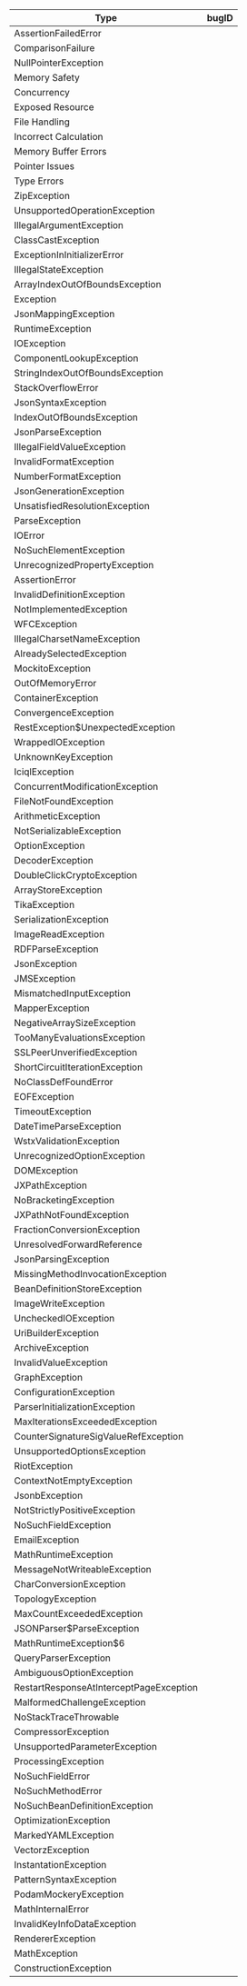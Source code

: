 | **Type**                                          | **bugID** |
|---------------------------------------------------|-----------|
| AssertionFailedError                              |           |
| ComparisonFailure                                 |           |
| NullPointerException                              |           |
| Memory Safety                                     |           |
| Concurrency                                       |           |
| Exposed Resource                                  |           |
| File Handling                                     |           |
| Incorrect Calculation                             |           |
| Memory Buffer Errors                              |           |
| Pointer Issues                                    |           |
| Type Errors                                       |           |
| ZipException                                      |           |
| UnsupportedOperationException                     |           |
| IllegalArgumentException                          |           |
| ClassCastException                                |           |
| ExceptionInInitializerError                       |           |
| IllegalStateException                             |           |
| ArrayIndexOutOfBoundsException                    |           |
| Exception                                         |           |
| JsonMappingException                              |           |
| RuntimeException                                  |           |
| IOException                                       |           |
| ComponentLookupException                          |           |
| StringIndexOutOfBoundsException                   |           |
| StackOverflowError                                |           |
| JsonSyntaxException                               |           |
| IndexOutOfBoundsException                         |           |
| JsonParseException                                |           |
| IllegalFieldValueException                        |           |
| InvalidFormatException                            |           |
| NumberFormatException                             |           |
| JsonGenerationException                           |           |
| UnsatisfiedResolutionException                    |           |
| ParseException                                    |           |
| IOError                                           |           |
| NoSuchElementException                            |           |
| UnrecognizedPropertyException                     |           |
| AssertionError                                    |           |
| InvalidDefinitionException                        |           |
| NotImplementedException                           |           |
| WFCException                                      |           |
| IllegalCharsetNameException                       |           |
| AlreadySelectedException                          |           |
| MockitoException                                  |           |
| OutOfMemoryError                                  |           |
| ContainerException                                |           |
| ConvergenceException                              |           |
| RestException$UnexpectedException                 |           |
| WrappedIOException                                |           |
| UnknownKeyException                               |           |
| IciqlException                                    |           |
| ConcurrentModificationException                   |           |
| FileNotFoundException                             |           |
| ArithmeticException                               |           |
| NotSerializableException                          |           |
| OptionException                                   |           |
| DecoderException                                  |           |
| DoubleClickCryptoException                        |           |
| ArrayStoreException                               |           |
| TikaException                                     |           |
| SerializationException                            |           |
| ImageReadException                                |           |
| RDFParseException                                 |           |
| JsonException                                     |           |
| JMSException                                      |           |
| MismatchedInputException                          |           |
| MapperException                                   |           |
| NegativeArraySizeException                        |           |
| TooManyEvaluationsException                       |           |
| SSLPeerUnverifiedException                        |           |
| ShortCircuitIterationException                    |           |
| NoClassDefFoundError                              |           |
| EOFException                                      |           |
| TimeoutException                                  |           |
| DateTimeParseException                            |           |
| WstxValidationException                           |           |
| UnrecognizedOptionException                       |           |
| DOMException                                      |           |
| JXPathException                                   |           |
| NoBracketingException                             |           |
| JXPathNotFoundException                           |           |
| FractionConversionException                       |           |
| UnresolvedForwardReference                        |           |
| JsonParsingException                              |           |
| MissingMethodInvocationException                  |           |
| BeanDefinitionStoreException                      |           |
| ImageWriteException                               |           |
| UncheckedIOException                              |           |
| UriBuilderException                               |           |
| ArchiveException                                  |           |
| InvalidValueException                             |           |
| GraphException                                    |           |
| ConfigurationException                            |           |
| ParserInitializationException                     |           |
| MaxIterationsExceededException                    |           |
| CounterSignatureSigValueRefException              |           |
| UnsupportedOptionsException                       |           |
| RiotException                                     |           |
| ContextNotEmptyException                          |           |
| JsonbException                                    |           |
| NotStrictlyPositiveException                      |           |
| NoSuchFieldException                              |           |
| EmailException                                    |           |
| MathRuntimeException                              |           |
| MessageNotWriteableException                      |           |
| CharConversionException                           |           |
| TopologyException                                 |           |
| MaxCountExceededException                         |           |
| JSONParser$ParseException                         |           |
| MathRuntimeException$6                            |           |
| QueryParserException                              |           |
| AmbiguousOptionException                          |           |
| RestartResponseAtInterceptPageException           |           |
| MalformedChallengeException                       |           |
| NoStackTraceThrowable                             |           |
| CompressorException                               |           |
| UnsupportedParameterException                     |           |
| ProcessingException                               |           |
| NoSuchFieldError                                  |           |
| NoSuchMethodError                                 |           |
| NoSuchBeanDefinitionException                     |           |
| OptimizationException                             |           |
| MarkedYAMLException                               |           |
| VectorzException                                  |           |
| InstantationException                             |           |
| PatternSyntaxException                            |           |
| PodamMockeryException                             |           |
| MathInternalError                                 |           |
| InvalidKeyInfoDataException                       |           |
| RendererException                                 |           |
| MathException                                     |           |
| ConstructionException                             |           |
